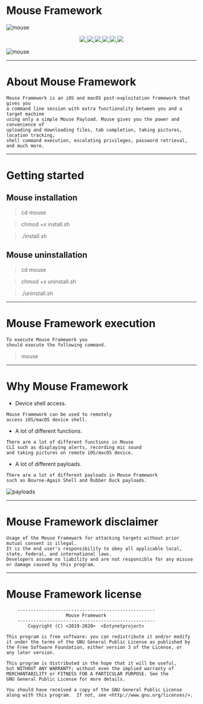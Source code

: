 # Mouse Framework

![mouse](https://user-images.githubusercontent.com/54115104/74106887-b05a7400-4b7b-11ea-8885-bac3b5c359a3.jpeg)

<p align="center">
  <a href="http://entynetproject.simplesite.com/">
    <img src="https://img.shields.io/badge/entynetproject-Ivan%20Nikolsky-blue.svg">
  </a> 
  <a href="https://github.com/entynetproject/mouse/releases">
    <img src="https://img.shields.io/github/release/entynetproject/mouse.svg">
  </a>
  <a href="https://wikipedia.org/wiki/Python_(programming_language)">
    <img src="https://img.shields.io/badge/language-python-blue.svg">
 </a>
  <a href="https://github.com/entynetproject/mouse/issues?q=is%3Aissue+is%3Aclosed">
      <img src="https://img.shields.io/github/issues/entynetproject/mouse.svg">
  </a>
  <a href="https://github.com/entynetproject/mouse/wiki">
      <img src="https://img.shields.io/badge/wiki%20-mouse-lightgrey.svg">
 </a>
  <a href="https://twitter.com/entynetproject">
    <img src="https://img.shields.io/badge/twitter-entynetproject-blue.svg">
 </a>
</p>

![mouse](https://user-images.githubusercontent.com/54115104/72089611-6af91b80-331d-11ea-8e3f-588917f29213.png)

***

# About Mouse Framework

    Mouse Framework is an iOS and macOS post-exploitation framework that gives you 
    a command line session with extra functionality between you and a target machine 
    using only a simple Mouse Payload. Mouse gives you the power and convenience of 
    uploading and downloading files, tab completion, taking pictures, location tracking, 
    shell command execution, escalating privileges, password retrieval, and much more.
  
***
    
# Getting started

## Mouse installation

> cd mouse

> chmod +x install.sh

> ./install.sh

## Mouse uninstallation

> cd mouse

> chmod +x uninstall.sh

> ./uninstall.sh

***

# Mouse Framework execution

    To execute Mouse Framework you 
    should execute the following command.

> mouse

***

# Why Mouse Framework

 * Device shell access.
```
Mouse Framework can be used to remotely 
access iOS/macOS device shell.
```
 * A lot of different functions.
```
There are a lot of different functions in Mouse 
CLI such as displaying alerts, recording mic sound 
and taking pictures on remote iOS/macOS device.
```
 * A lot of different payloads.
```
There are a lot of different payloads in Mouse Framework 
such as Bourne-Again Shell and Rubber Duck payloads.
```

![payloads](https://user-images.githubusercontent.com/54115104/72089626-6e8ca280-331d-11ea-8f67-bd8b3660d538.png)

***

# Mouse Framework disclaimer

    Usage of the Mouse Framework for attacking targets without prior mutual consent is illegal. 
    It is the end user's responsibility to obey all applicable local, state, federal, and international laws. 
    Developers assume no liability and are not responsible for any misuse or damage caused by this program.

***

# Mouse Framework license
 
        ---------------------------------------------------
                          Mouse Framework                            
        ---------------------------------------------------
            Copyright (C) <2019-2020>  <Entynetproject>      

    This program is free software: you can redistribute it and/or modify
    it under the terms of the GNU General Public License as published by
    the Free Software Foundation, either version 3 of the License, or
    any later version.

    This program is distributed in the hope that it will be useful,
    but WITHOUT ANY WARRANTY; without even the implied warranty of
    MERCHANTABILITY or FITNESS FOR A PARTICULAR PURPOSE. See the
    GNU General Public License for more details.

    You should have received a copy of the GNU General Public License
    along with this program.  If not, see <http://www.gnu.org/licenses/>.                
